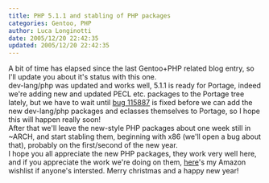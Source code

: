 ```yaml
---
title: PHP 5.1.1 and stabling of PHP packages
categories: Gentoo, PHP
author: Luca Longinotti
date: 2005/12/20 22:42:35
updated: 2005/12/20 22:42:35
---
```

A bit of time has elapsed since the last Gentoo+PHP related blog entry, so I'll update you about it's status
with this one.  
dev-lang/php was updated and works well, 5.1.1 is ready for Portage, indeed we're adding new and updated PECL
etc. packages to the Portage tree lately, but we have to wait until [bug 115887][1] is fixed before we can add
the new dev-lang/php packages and eclasses themselves to Portage, so I hope this will happen really soon!  
After that we'll leave the new-style PHP packages about one week still in ~ARCH, and start stabling them,
beginning with x86 (we'll open a bug about that), probably on the first/second of the new year.  
I hope you all appreciate the new PHP packages, they work very well here, and if you appreciate the work
we're doing on them, [here][2]'s my Amazon wishlist if anyone's intersted. Merry christmas and a happy new year!

[1]: https://bugs.gentoo.org/115887 "Gentoo bug #115887"
[2]: https://www.amazon.de/gp/registry/registry.html?type=wishlist&id=3HZO7KAX1GQYZ "my Amazon wishlist"
